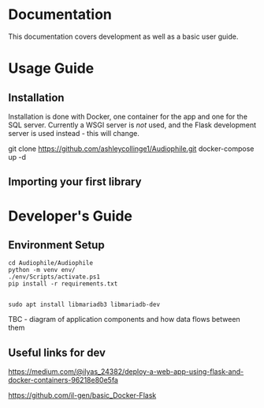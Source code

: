 # Documentation

This documentation covers development as well as a basic user guide.

# Usage Guide

## Installation

Installation is done with Docker, one container for the app and one for the SQL server. Currently a WSGI server is *not* used, and the Flask development server is used instead - this will change.

git clone https://github.com/ashleycollinge1/Audiophile.git
docker-compose up -d

## Importing your first library

# Developer's Guide

## Environment Setup

    cd Audiophile/Audiophile
    python -m venv env/
    ./env/Scripts/activate.ps1
    pip install -r requirements.txt


    sudo apt install libmariadb3 libmariadb-dev

TBC - diagram of application components and how data flows between them

## Useful links for dev

https://medium.com/@ilyas_24382/deploy-a-web-app-using-flask-and-docker-containers-96218e80e5fa

https://github.com/il-gen/basic_Docker-Flask
